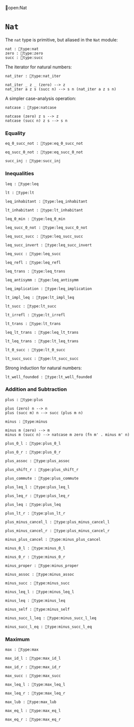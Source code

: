 open:Nat
# `Nat`

The `nat` type is primitive, but aliased in the `Nat` module:

    nat : type:nat
    zero : type:zero
    succ : type:succ

The iterator for natural numbers:

    nat_iter : type:nat_iter

    nat_iter _ z _ (zero) --> z
    nat_iter a z s (succ n) --> s n (nat_iter a z s n)

A simpler case-analysis operation:

    natcase : type:natcase

    natcase (zero) z s --> z
    natcase (succ n) z s --> s n


### Equality

    eq_0_succ_not : type:eq_0_succ_not

    eq_succ_0_not : type:eq_succ_0_not

    succ_inj : type:succ_inj


### Inequalities

    leq : type:leq

    lt : type:lt

    leq_inhabitant : type:leq_inhabitant

    lt_inhabitant : type:lt_inhabitant

    leq_0_min : type:leq_0_min

    leq_succ_0_not : type:leq_succ_0_not

    leq_succ_succ : type:leq_succ_succ

    leq_succ_invert : type:leq_succ_invert

    leq_succ : type:leq_succ

    leq_refl : type:leq_refl

    leq_trans : type:leq_trans

    leq_antisymm : type:leq_antisymm

    leq_implication : type:leq_implication

    lt_impl_leq : type:lt_impl_leq

    lt_succ : type:lt_succ

    lt_irrefl : type:lt_irrefl

    lt_trans : type:lt_trans

    leq_lt_trans : type:leq_lt_trans

    lt_leq_trans : type:lt_leq_trans

    lt_0_succ : type:lt_0_succ

    lt_succ_succ : type:lt_succ_succ

Strong induction for natural numbers:

    lt_well_founded : type:lt_well_founded


### Addition and Subtraction

    plus : type:plus

    plus (zero) n --> n
    plus (succ m) n --> succ (plus m n)

    minus : type:minus

    minus m (zero) --> m
    minus m (succ n) --> natcase m zero (fn m' . minus m' n)

    plus_0_l : type:plus_0_l

    plus_0_r : type:plus_0_r

    plus_assoc : type:plus_assoc

    plus_shift_r : type:plus_shift_r

    plus_commute : type:plus_commute

    plus_leq_l : type:plus_leq_l

    plus_leq_r : type:plus_leq_r

    plus_leq : type:plus_leq

    plus_lt_r : type:plus_lt_r

    plus_minus_cancel_l : type:plus_minus_cancel_l

    plus_minus_cancel_r : type:plus_minus_cancel_r

    minus_plus_cancel : type:minus_plus_cancel

    minus_0_l : type:minus_0_l

    minus_0_r : type:minus_0_r

    minus_proper : type:minus_proper

    minus_assoc : type:minus_assoc

    minus_succ : type:minus_succ

    minus_leq_l : type:minus_leq_l

    minus_leq : type:minus_leq

    minus_self : type:minus_self

    minus_succ_l_leq : type:minus_succ_l_leq

    minus_succ_l_eq : type:minus_succ_l_eq


### Maximum

    max : type:max

    max_id_l : type:max_id_l

    max_id_r : type:max_id_r

    max_succ : type:max_succ

    max_leq_l : type:max_leq_l

    max_leq_r : type:max_leq_r

    max_lub : type:max_lub

    max_eq_l : type:max_eq_l

    max_eq_r : type:max_eq_r
